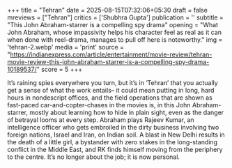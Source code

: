 +++
title = "Tehran"
date = 2025-08-15T07:32:06+05:30
draft = false
mreviews = ["Tehran"]
critics = ['Shubhra Gupta']
publication = ''
subtitle = "This John Abraham-starrer is a compelling spy drama"
opening = "What John Abraham, whose impassivity helps his character feel as real as it can when done with reel-drama, manages to pull off here is noteworthy."
img = 'tehran-2.webp'
media = 'print'
source = "https://indianexpress.com/article/entertainment/movie-review/tehran-movie-review-this-john-abraham-starrer-is-a-compelling-spy-drama-10189537/"
score = 5
+++

It’s raining spies everywhere you turn, but it’s in ‘Tehran’ that you actually get a sense of what the work entails– it could mean putting in long, hard hours in nondescript offices, and the field operations that are shown as fast-paced car-and-copter-chases in the movies is, in this John Abraham-starrer, mostly about learning how to hide in plain sight, even as the danger of betrayal looms at every step. Abraham plays Rajeev Kumar, an intelligence officer who gets embroiled in the dirty business involving two foreign nations, Israel and Iran, on Indian soil. A blast in New Delhi results in the death of a little girl, a bystander with zero stakes in the long-standing conflict in the Middle East, and RK finds himself moving from the periphery to the centre. It’s no longer about the job; it is now personal.

